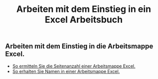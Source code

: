 ﻿---
title: Arbeiten mit dem Einstieg in ein Excel Arbeitsbuch
second_title: Aspose.Cells Cloud Documen
linktitle: Ge
type: docs
url: /de/workbook/get/
keywords: Working with getting on an Excel workbook
description: Aspose.Cells Cloud REST API unterstützt das Arbeiten mit einem Excel Arbeitsbuch. SDK unterstützt verschiedene Entwicklungssprachen. Dazu gehören Android, C#, Go, Java, NodeJS, Perl, PHP, Python, Ruby und Swift
weight: 100
kwords: Excel, Office Cloud, REST API, Tabellenkalkulation, PDF, CSV, Json, Markdwon, Arbeiten mit dem Einstieg in eine Excel-Arbeitsmappe
---
## Arbeiten mit dem Einstieg in die Arbeitsmappe Excel.

- [So ermitteln Sie die Seitenanzahl einer Arbeitsmappe Excel.](/cells/de/workbook/get/page-count/)
- [So erhalten Sie Namen in einer Arbeitsmappe Excel.](/cells/de/workbook/get/names/)
